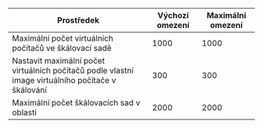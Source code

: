 | Prostředek | Výchozí omezení | Maximální omezení |
| --- | --- | --- |
| Maximální počet virtuálních počítačů ve škálovací sadě |1000 |1000 |
| Nastavit maximální počet virtuálních počítačů podle vlastní image virtuálního počítače v škálování|300 |300 |
| Maximální počet škálovacích sad v oblasti |2000 |2000 |

